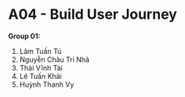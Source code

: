 # A04 - Build User Journey
**Group 01:**
  1. Lâm Tuấn Tú
  2. Nguyễn Châu Trí Nhã
  3. Thái Vĩnh Tài
  4. Lê Tuấn Khải
  5. Huỳnh Thanh Vy

